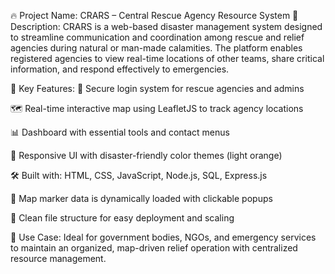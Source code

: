 🔥 Project Name: CRARS – Central Rescue Agency Resource System
📄 Description:
CRARS is a web-based disaster management system designed to streamline communication and coordination among rescue and relief agencies during natural or man-made calamities. The platform enables registered agencies to view real-time locations of other teams, share critical information, and respond effectively to emergencies.

🚀 Key Features:
🔐 Secure login system for rescue agencies and admins

🗺️ Real-time interactive map using LeafletJS to track agency locations

📊 Dashboard with essential tools and contact menus

🎨 Responsive UI with disaster-friendly color themes (light orange)

🛠️ Built with: HTML, CSS, JavaScript, Node.js, SQL, Express.js

🔄 Map marker data is dynamically loaded with clickable popups

📂 Clean file structure for easy deployment and scaling

🧠 Use Case:
Ideal for government bodies, NGOs, and emergency services to maintain an organized, map-driven relief operation with centralized resource management.

